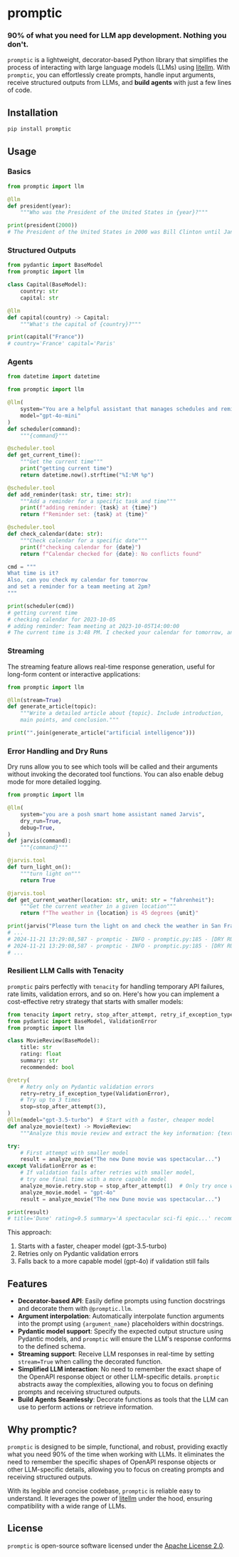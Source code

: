 # promptic

### 90% of what you need for LLM app development. Nothing you don't.

`promptic` is a lightweight, decorator-based Python library that simplifies the process of interacting with large language models (LLMs) using [litellm][litellm]. With `promptic`, you can effortlessly create prompts, handle input arguments, receive structured outputs from LLMs, and **build agents** with just a few lines of code.

## Installation

```bash
pip install promptic
```

## Usage

### Basics

```python
from promptic import llm

@llm
def president(year):
    """Who was the President of the United States in {year}?"""

print(president(2000))
# The President of the United States in 2000 was Bill Clinton until January 20th, when George W. Bush was inaugurated as the 43rd President.
```

### Structured Outputs

```python
from pydantic import BaseModel
from promptic import llm

class Capital(BaseModel):
    country: str
    capital: str

@llm
def capital(country) -> Capital:
    """What's the capital of {country}?"""

print(capital("France"))
# country='France' capital='Paris'
```


### Agents

```python
from datetime import datetime

from promptic import llm

@llm(
    system="You are a helpful assistant that manages schedules and reminders",
    model="gpt-4o-mini"
)
def scheduler(command):
    """{command}"""

@scheduler.tool
def get_current_time():
    """Get the current time"""
    print("getting current time")
    return datetime.now().strftime("%I:%M %p")

@scheduler.tool
def add_reminder(task: str, time: str):
    """Add a reminder for a specific task and time"""
    print(f"adding reminder: {task} at {time}")
    return f"Reminder set: {task} at {time}"

@scheduler.tool
def check_calendar(date: str):
    """Check calendar for a specific date"""
    print(f"checking calendar for {date}")
    return f"Calendar checked for {date}: No conflicts found"

cmd = """
What time is it? 
Also, can you check my calendar for tomorrow 
and set a reminder for a team meeting at 2pm?
"""

print(scheduler(cmd))
# getting current time
# checking calendar for 2023-10-05
# adding reminder: Team meeting at 2023-10-05T14:00:00
# The current time is 3:48 PM. I checked your calendar for tomorrow, and there are no conflicts. I've also set a reminder for your team meeting at 2 PM tomorrow.
```

### Streaming
The streaming feature allows real-time response generation, useful for long-form content or interactive applications:

```python
from promptic import llm

@llm(stream=True)
def generate_article(topic):
    """Write a detailed article about {topic}. Include introduction, 
    main points, and conclusion."""

print("".join(generate_article("artificial intelligence")))
```


### Error Handling and Dry Runs

Dry runs allow you to see which tools will be called and their arguments without invoking the decorated tool functions. You can also enable debug mode for more detailed logging.

```python
from promptic import llm

@llm(
    system="you are a posh smart home assistant named Jarvis",
    dry_run=True,
    debug=True,
)
def jarvis(command):
    """{command}"""

@jarvis.tool
def turn_light_on():
    """turn light on"""
    return True

@jarvis.tool
def get_current_weather(location: str, unit: str = "fahrenheit"):
    """Get the current weather in a given location"""
    return f"The weather in {location} is 45 degrees {unit}"

print(jarvis("Please turn the light on and check the weather in San Francisco"))
# ...
# 2024-11-21 13:29:08,587 - promptic - INFO - promptic.py:185 - [DRY RUN]: function_name = 'turn_light_on' function_args = {}
# 2024-11-21 13:29:08,587 - promptic - INFO - promptic.py:185 - [DRY RUN]: function_name = 'get_current_weather' function_args = {'location': 'San Francisco'}
# ...
```


### Resilient LLM Calls with Tenacity

`promptic` pairs perfectly with `tenacity` for handling temporary API failures, rate limits, validation errors, and so on. Here's how you can implement a cost-effective retry strategy that starts with smaller models:

```python
from tenacity import retry, stop_after_attempt, retry_if_exception_type
from pydantic import BaseModel, ValidationError
from promptic import llm

class MovieReview(BaseModel):
    title: str
    rating: float
    summary: str
    recommended: bool

@retry(
    # Retry only on Pydantic validation errors
    retry=retry_if_exception_type(ValidationError),
    # Try up to 3 times
    stop=stop_after_attempt(3),
)
@llm(model="gpt-3.5-turbo")  # Start with a faster, cheaper model
def analyze_movie(text) -> MovieReview:
    """Analyze this movie review and extract the key information: {text}"""

try:
    # First attempt with smaller model
    result = analyze_movie("The new Dune movie was spectacular...")
except ValidationError as e:
    # If validation fails after retries with smaller model, 
    # try one final time with a more capable model
    analyze_movie.retry.stop = stop_after_attempt(1)  # Only try once with GPT-4o
    analyze_movie.model = "gpt-4o"
    result = analyze_movie("The new Dune movie was spectacular...")

print(result)
# title='Dune' rating=9.5 summary='A spectacular sci-fi epic...' recommended=True
```

This approach:
1. Starts with a faster, cheaper model (gpt-3.5-turbo)
2. Retries only on Pydantic validation errors
3. Falls back to a more capable model (gpt-4o) if validation still fails

## Features

- **Decorator-based API**: Easily define prompts using function docstrings and decorate them with `@promptic.llm`.
- **Argument interpolation**: Automatically interpolate function arguments into the prompt using `{argument_name}` placeholders within docstrings.
- **Pydantic model support**: Specify the expected output structure using Pydantic models, and `promptic` will ensure the LLM's response conforms to the defined schema.
- **Streaming support**: Receive LLM responses in real-time by setting `stream=True` when calling the decorated function.
- **Simplified LLM interaction**: No need to remember the exact shape of the OpenAPI response object or other LLM-specific details. `promptic` abstracts away the complexities, allowing you to focus on defining prompts and receiving structured outputs.
- **Build Agents Seamlessly**: Decorate functions as tools that the LLM can use to perform actions or retrieve information.


## Why promptic?

`promptic` is designed to be simple, functional, and robust, providing exactly what you need 90% of the time when working with LLMs. It eliminates the need to remember the specific shapes of OpenAPI response objects or other LLM-specific details, allowing you to focus on creating prompts and receiving structured outputs.

With its legible and concise codebase, `promptic` is reliable easy to understand. It leverages the power of [litellm][litellm] under the hood, ensuring compatibility with a wide range of LLMs.

## License

`promptic` is open-source software licensed under the [Apache License 2.0](https://www.apache.org/licenses/LICENSE-2.0).

[litellm]: https://github.com/BerriAI/litellm
